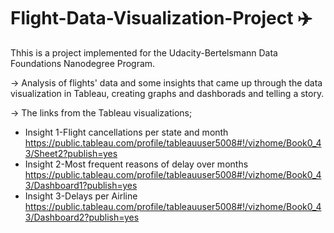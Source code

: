 # Flight-Data-Visualization-Project :airplane:
Thhis is a project implemented for the Udacity-Bertelsmann Data Foundations Nanodegree Program.

-> Analysis of flights' data and some insights that came up through the data visualization in Tableau, creating graphs and dashborads and telling a story.


-> The links from the Tableau visualizations;
   - Insight 1-Flight cancellations per state and month
   https://public.tableau.com/profile/tableauuser5008#!/vizhome/Book0_43/Sheet2?publish=yes
   - Insight 2-Most frequent reasons of delay over months
   https://public.tableau.com/profile/tableauuser5008#!/vizhome/Book0_43/Dashboard1?publish=yes
   - Insight 3-Delays per Airline  
   https://public.tableau.com/profile/tableauuser5008#!/vizhome/Book0_43/Dashboard2?publish=yes
